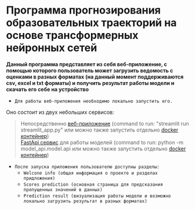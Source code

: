 # Программа прогнозирования образовательных траекторий на основе трансформерных нейронных сетей
**Данный программа представляет из себя веб-приложение, с помощью которого пользователь может загрузить ведомость с оценками в разных форматах (на данный момент поддерживаются csv, excel и txt форматы) и получить результат работы модели и скачать его себе на устройство**

- ```Для работы веб-приложения необходимо локально запустить его.```
  
Оно состоит из двух небольших сервисов:
>  Непосредственно [веб-приложение](https://github.com/kkkkkostya/educational-trajectories/tree/e3b65c17cdbb33ab13dd94c2b3cf0cb754983b07/production/streamlit-service) (command to run: "streamlit run streamlit_app.py" или можно также запустить отдельно [docker контейнер](https://github.com/kkkkkostya/educational-trajectories/blob/7fd06e55c8f0cec8e8d54818eaeb3faa9577c47f/production/streamlit-service/Dockerfile)) <br/>
>  [FastApi сервис](https://github.com/kkkkkostya/educational-trajectories/tree/main/production/models/model-api) для работы моделей (command to run: python -m model_api.model.api или можно также запустить отдельно [docker контейнер](https://github.com/kkkkkostya/educational-trajectories/blob/7fd06e55c8f0cec8e8d54818eaeb3faa9577c47f/production/models/Dockerfile))
- ```После запуска приложения пользователю доступны разделы:```<br/>
  - ```Welcone info (общая информация о проекте и разделах придложения)```
  - ```Scores prediction (основная страница для предсказания пропущенных значений в данных)```
  - ```Prediction result (визуализация работы модели и возможно локально загрузить результат в разных форматах)```
